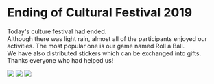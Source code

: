 # Ending of Cultural Festival 2019

Today's culture festival had ended.<br>
Although there was light rain, almost all of the participants enjoyed our activities. The most popular one is our game named Roll a Ball.<br>
We have also distributed stickers which can be exchanged into gifts.<br>
Thanks everyone who had helped us!<br>

<img src="/img/news/20190530/1" class="img-thumbnail img-fluid col-md-3 p-1 rounded">
<img src="/img/news/20190530/2" class="img-thumbnail img-fluid col-md-3 p-1 rounded">
<img src="/img/news/20190530/3" class="img-thumbnail img-fluid col-md-3 p-1 rounded">